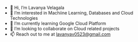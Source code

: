- 👋 Hi, I’m Lavanya Velagala
- 👀 I’m interested in Machiine Learning, Databases and Cloud Technologies
- 🌱 I’m currently learning Google Cloud Platform
- 💞️ I’m looking to collaborate on Cloud related projects
- 📫 Reach out to me at lavanyav0523@gmail.com 

<!---
Lavanyareddy77777/Lavanyareddy77777 is a ✨ special ✨ repository because its `README.md` (this file) appears on your GitHub profile.
You can click the Preview link to take a look at your changes.
--->
